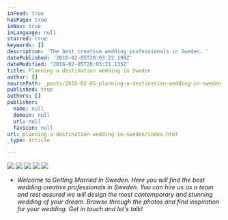 ```yaml
---
inFeed: true
hasPage: true
inNav: true
inLanguage: null
starred: true
keywords: []
description: 'The best creative wedding professionals in Sweden. '
datePublished: '2016-02-05T20:03:22.199Z'
dateModified: '2016-02-05T20:03:21.135Z'
title: Planning a destination wedding in Sweden
author: []
sourcePath: _posts/2016-02-05-planning-a-destination-wedding-in-sweden.md
published: true
authors: []
publisher:
  name: null
  domain: null
  url: null
  favicon: null
url: planning-a-destination-wedding-in-sweden/index.html
_type: Article

---
```

![](https://the-grid-user-content.s3-us-west-2.amazonaws.com/54fc9281-690e-452a-a5cf-b356eb10aaee.jpg)
![](https://the-grid-user-content.s3-us-west-2.amazonaws.com/b6e3c1e3-a3f0-41d0-968f-a2f705b283e1.jpg)
![](https://the-grid-user-content.s3-us-west-2.amazonaws.com/4d6ea6e8-f2e3-4e42-b5ec-3444c8d4f6ff.jpg)
![](https://the-grid-user-content.s3-us-west-2.amazonaws.com/2096486f-1e6e-4a3d-b5cc-bec17003672a.jpg)
![](https://the-grid-user-content.s3-us-west-2.amazonaws.com/20c99d76-abf0-4f44-adcc-f8e09b93b246.jpg)

* _Welcome to Getting Married In Sweden. Here you will find the best wedding creative professionals in Sweden. You can hire us as a team and rest assured we will design the most contemporary and stunning wedding of your dream. Browse through the photos and find inspiration for your wedding. Get in touch and let's talk!_